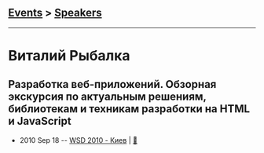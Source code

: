 ## [Events](../README.md) > [Speakers](../speakers.md)
---

# Виталий Рыбалка

## Разработка веб-приложений. Обзорная экскурсия по актуальным решениям, библиотекам и техникам разработки на HTML и JavaScript
- 2010 Sep 18 -- [WSD 2010 - Киев](https://www.youtube.com/watch?v=IT_4T3RrDpk)  | [:notebook:](https://wsd.events/2010/09/18/#vitaly-rybalka)  
